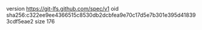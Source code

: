 version https://git-lfs.github.com/spec/v1
oid sha256:c322ee9ee4366515c8530db2dcbfea9e70c17d5e7b301e395d418393cdf5eae2
size 176
